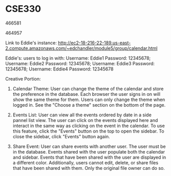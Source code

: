 # CSE330
466581

464957

Link to Eddie's instance: http://ec2-18-216-22-189.us-east-2.compute.amazonaws.com/~edchandler/module5/group/calendar.html

Eddie's: users to log in with: Username: Eddie1 Password: 12345678; Username: Eddie2 Password: 12345678; Username: Eddie3 Password: 12345678; Username: Eddie4 Password: 12345678

Creative Portion:
1. Calendar Theme: User can change the theme of the calendar and store the preference in the database. Each browser the user signs in on will show the same theme for them. Users can only change the theme when logged in. See the "Choose a theme" section on the bottom of the page.

2. Events List: User can view all the events ordered by date in a side pannel list view. The user can click on the events displayed here and interact in the same way as clicking on the event in the calendar. To use this feature, click the "Events" button on the top to open the sidebar. To close the sidebar, click "Events" button again.

3. Share Event: User can share events with another user. The user must be in the database. Events shared with the user populate both the calendar and sidebar. Events that have been shared with the user are displayed in a different color. Additionally, users cannot edit, delete, or share files that have been shared with them. Only the original file owner can do so.

